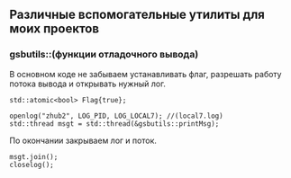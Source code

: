 ## Различные вспомогательные утилиты для моих проектов

### gsbutils::(функции отладочного вывода)
В основном коде не забываем устанавливать флаг, разрешать работу потока вывода и открывать нужный лог. 
```
std::atomic<bool> Flag{true};

openlog("zhub2", LOG_PID, LOG_LOCAL7); //(local7.log)
std::thread msgt = std::thread(&gsbutils::printMsg);

```
По окончании закрываем лог и поток.
```
msgt.join();
closelog();
```